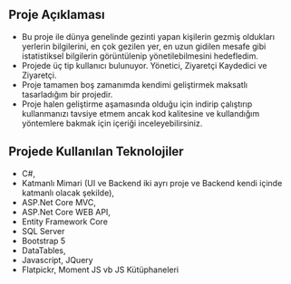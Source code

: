 ## Proje Açıklaması
* Bu proje ile dünya genelinde gezinti yapan kişilerin gezmiş oldukları yerlerin bilgilerini, en çok gezilen yer, en uzun gidilen mesafe gibi istatistiksel bilgilerin görüntülenip yönetilebilmesini hedefledim.
* Projede üç tip kullanıcı bulunuyor. Yönetici, Ziyaretçi Kaydedici ve Ziyaretçi.
* Proje tamamen boş zamanımda kendimi geliştirmek maksatlı tasarladığım bir projedir.
* Proje halen geliştirme aşamasında olduğu için indirip çalıştırıp kullanmanızı tavsiye etmem ancak kod kalitesine ve kullandığım yöntemlere bakmak için içeriği inceleyebilirsiniz.

## Projede Kullanılan Teknolojiler

* C#,
* Katmanlı Mimari (UI ve Backend iki ayrı proje ve Backend kendi içinde katmanlı olacak şekilde),
* ASP.Net Core MVC,
* ASP.Net Core WEB API,
* Entity Framework Core
* SQL Server
* Bootstrap 5
* DataTables,
* Javascript, JQuery
* Flatpickr, Moment JS vb JS Kütüphaneleri
